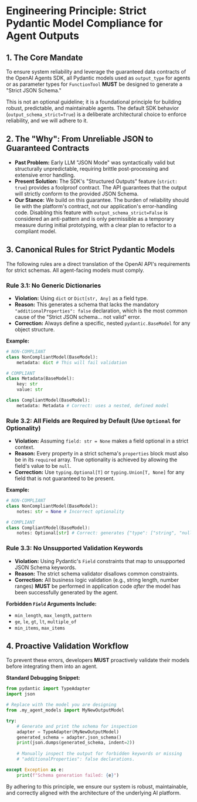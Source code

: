 # Engineering Principle: Strict Pydantic Model Compliance for Agent Outputs

## 1. The Core Mandate

To ensure system reliability and leverage the guaranteed data contracts of the OpenAI Agents SDK, all Pydantic models used as `output_type` for agents or as parameter types for `FunctionTool` **MUST** be designed to generate a "Strict JSON Schema."

This is not an optional guideline; it is a foundational principle for building robust, predictable, and maintainable agents. The default SDK behavior (`output_schema_strict=True`) is a deliberate architectural choice to enforce reliability, and we will adhere to it.

## 2. The "Why": From Unreliable JSON to Guaranteed Contracts

- **Past Problem:** Early LLM "JSON Mode" was syntactically valid but structurally unpredictable, requiring brittle post-processing and extensive error handling.
- **Present Solution:** The SDK's "Structured Outputs" feature (`strict: true`) provides a foolproof contract. The API guarantees that the output will strictly conform to the provided JSON Schema.
- **Our Stance:** We build on this guarantee. The burden of reliability should lie with the platform's contract, not our application's error-handling code. Disabling this feature with `output_schema_strict=False` is considered an anti-pattern and is only permissible as a temporary measure during initial prototyping, with a clear plan to refactor to a compliant model.

## 3. Canonical Rules for Strict Pydantic Models

The following rules are a direct translation of the OpenAI API's requirements for strict schemas. All agent-facing models must comply.

### Rule 3.1: No Generic Dictionaries

- **Violation:** Using `dict` or `Dict[str, Any]` as a field type.
- **Reason:** This generates a schema that lacks the mandatory `"additionalProperties": false` declaration, which is the most common cause of the "Strict JSON schema... not valid" error.
- **Correction:** Always define a specific, nested `pydantic.BaseModel` for any object structure.

**Example:**

```python
# NON-COMPLIANT
class NonCompliantModel(BaseModel):
    metadata: dict # This will fail validation

# COMPLIANT
class Metadata(BaseModel):
    key: str
    value: str

class CompliantModel(BaseModel):
    metadata: Metadata # Correct: uses a nested, defined model
```

### Rule 3.2: All Fields are Required by Default (Use `Optional` for Optionality)

- **Violation:** Assuming `field: str = None` makes a field optional in a strict context.
- **Reason:** Every property in a strict schema's `properties` block must also be in its `required` array. True optionality is achieved by allowing the field's value to be `null`.
- **Correction:** Use `typing.Optional[T]` or `typing.Union[T, None]` for any field that is not guaranteed to be present.

**Example:**

```python
# NON-COMPLIANT
class NonCompliantModel(BaseModel):
    notes: str = None # Incorrect optionality

# COMPLIANT
class CompliantModel(BaseModel):
    notes: Optional[str] # Correct: generates {"type": ["string", "null"]}
```

### Rule 3.3: No Unsupported Validation Keywords

- **Violation:** Using Pydantic's `Field` constraints that map to unsupported JSON Schema keywords.
- **Reason:** The strict schema validator disallows common constraints.
- **Correction:** All business logic validation (e.g., string length, number ranges) **MUST** be performed in application code *after* the model has been successfully generated by the agent.

**Forbidden `Field` Arguments Include:**
- `min_length`, `max_length`, `pattern`
- `ge`, `le`, `gt`, `lt`, `multiple_of`
- `min_items`, `max_items`

## 4. Proactive Validation Workflow

To prevent these errors, developers **MUST** proactively validate their models before integrating them into an agent.

**Standard Debugging Snippet:**

```python
from pydantic import TypeAdapter
import json

# Replace with the model you are designing
from .my_agent_models import MyNewOutputModel

try:
    # Generate and print the schema for inspection
    adapter = TypeAdapter(MyNewOutputModel)
    generated_schema = adapter.json_schema()
    print(json.dumps(generated_schema, indent=2))
    
    # Manually inspect the output for forbidden keywords or missing
    # "additionalProperties": false declarations.

except Exception as e:
    print(f"Schema generation failed: {e}")

```

By adhering to this principle, we ensure our system is robust, maintainable, and correctly aligned with the architecture of the underlying AI platform.
